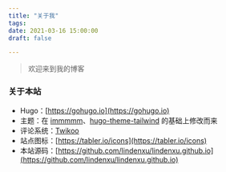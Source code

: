 ```yaml
---
title: "关于我"
tags: 
date: 2021-03-16 15:00:00
draft: false

---
```


> 欢迎来到我的博客


### 关于本站
- Hugo：[https://gohugo.io](https://gohugo.io)
- 主题：在 [immmmm](https://immmmm.com)、[hugo-theme-tailwind](https://github.com/tomowang/hugo-theme-tailwind) 的基础上修改而来
- 评论系统：[Twikoo](https://twikoo.js.org/)
- 站点图标：[https://tabler.io/icons](https://tabler.io/icons)
- 本站源码：[https://github.com/lindenxu/lindenxu.github.io](https://github.com/lindenxu/lindenxu.github.io)